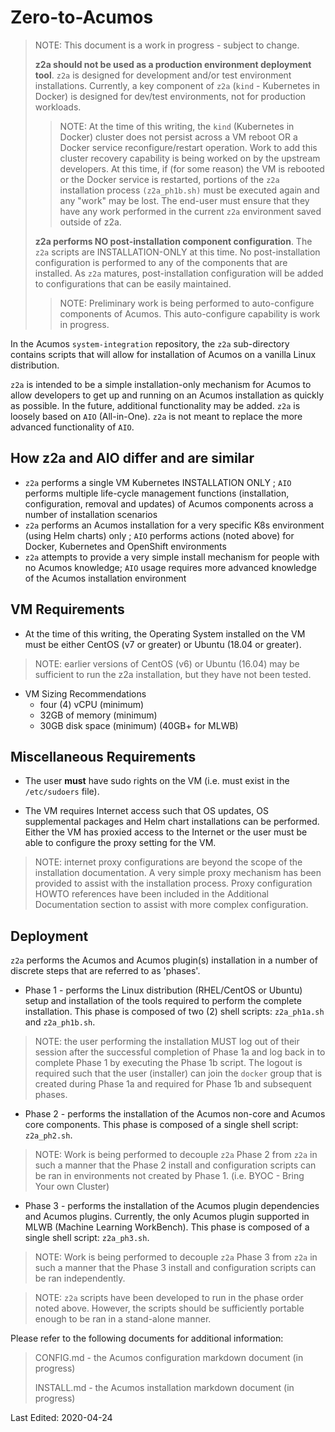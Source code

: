 # Zero-to-Acumos

> NOTE: This document is a work in progress - subject to change.
>
> **z2a should not be used as a production environment deployment tool**.  `z2a` is designed for development and/or test environment installations.  Currently, a key component of `z2a` (`kind` -  Kubernetes in Docker) is designed for dev/test environments, not for production workloads.
>
>> NOTE: At the time of this writing, the `kind` (Kubernetes in Docker) cluster does not persist across a VM reboot OR a Docker service reconfigure/restart operation. Work to add this cluster recovery capability is being worked on by the upstream developers.  At this time, if (for some reason) the VM is rebooted or the Docker service is restarted, portions of the `z2a` installation process `(z2a_ph1b.sh)` must be executed again and any "work" may be lost.  The end-user must ensure that they have any work performed in the current `z2a` environment saved outside of z2a.
>
> **z2a performs NO post-installation component configuration**.  The `z2a` scripts are INSTALLATION-ONLY at this time.  No post-installation configuration is performed to any of the components that are installed. As `z2a` matures, post-installation configuration will be added to configurations that can be easily maintained.
>
>> NOTE: Preliminary work is being performed to auto-configure components of Acumos.  This auto-configure capability is work in progress.

In the Acumos `system-integration` repository, the `z2a` sub-directory contains scripts that will allow for installation of Acumos on a vanilla Linux distribution.

`z2a` is intended to be a simple installation-only mechanism for Acumos to allow developers to get up and running on an Acumos installation as quickly as possible.  In the future, additional functionality may be added. `z2a` is loosely based on `AIO` (All-in-One). `z2a` is not meant to replace the more advanced functionality of `AIO`.

## How z2a and AIO differ and are similar

* `z2a` performs a single VM Kubernetes INSTALLATION ONLY ; `AIO` performs multiple life-cycle management functions (installation, configuration, removal and updates) of Acumos components across a number of installation scenarios
* `z2a` performs an Acumos installation for a very specific K8s environment (using Helm charts) only ; `AIO` performs actions (noted above) for Docker, Kubernetes and OpenShift environments
* `z2a` attempts to provide a very simple install mechanism for people with no Acumos knowledge; `AIO` usage requires more advanced knowledge of the Acumos installation environment

## VM Requirements

* At the time of this writing, the Operating System installed on the VM must be either CentOS (v7 or greater) or Ubuntu (18.04 or greater).

> NOTE: earlier versions of CentOS (v6) or Ubuntu (16.04) may be sufficient to run the z2a installation, but they have not been tested.

* VM Sizing Recommendations
  * four (4) vCPU (minimum)
  * 32GB of memory (minimum)
  * 30GB disk space (minimum) (40GB+ for MLWB)

## Miscellaneous Requirements

* The user **must** have sudo rights on the VM (i.e. must exist in the `/etc/sudoers` file).

* The VM requires Internet access such that OS updates, OS supplemental packages and Helm chart installations can be performed. Either the VM has proxied access to the Internet or the user must be able to configure the proxy setting for the VM.

> NOTE: internet proxy configurations are beyond the scope of the installation documentation.  A very simple proxy mechanism has been provided to assist with the installation process. Proxy configuration HOWTO references have been included in the Additional Documentation section to assist with more complex configuration.

## Deployment

`z2a` performs the Acumos and Acumos plugin(s) installation in a number of discrete steps that are referred to as 'phases'.

* Phase 1 - performs the Linux distribution (RHEL/CentOS or Ubuntu) setup and installation of the tools required to perform the complete installation.  This phase is composed of two (2) shell scripts: `z2a_ph1a.sh` and `z2a_ph1b.sh`.

>NOTE: the user performing the installation MUST log out of their session after the successful completion of Phase 1a and log back in to complete Phase 1 by executing the Phase 1b script.  The logout is required such that the user (installer) can join the `docker` group that is created during Phase 1a and required for Phase 1b and subsequent phases.

* Phase 2 - performs the installation of the Acumos non-core and Acumos core components. This phase is composed of a single shell script: `z2a_ph2.sh`.

> NOTE:  Work is being performed to decouple `z2a` Phase 2 from `z2a` in such a manner that the Phase 2 install and configuration scripts can be ran in environments not created by Phase 1. (i.e. BYOC - Bring Your own Cluster)

* Phase 3 - performs the installation of the Acumos plugin dependencies and Acumos plugins.  Currently, the only Acumos plugin supported in MLWB (Machine Learning WorkBench). This phase is composed of a single shell script: `z2a_ph3.sh`.

> NOTE:  Work is being performed to decouple `z2a` Phase 3 from `z2a` in such a manner that the Phase 3 install and configuration scripts can be ran independently.

> NOTE: `z2a` scripts have been developed to run in the phase order noted above.  However, the scripts should be sufficiently portable enough to be ran in a stand-alone manner.

Please refer to the following documents for additional information:

> CONFIG.md   - the Acumos configuration markdown document (in progress)
>
> INSTALL.md  - the Acumos installation markdown document (in progress)

Last Edited: 2020-04-24

